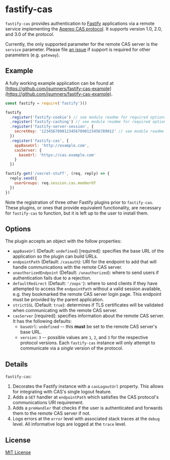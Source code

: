 # fastify-cas

`fastify-cas` provides authentication to [Fastify](https://fastify.io/)
applications via a remote service implementing the [Apereo CAS protocol](proto).
It supports version 1.0, 2.0, and 3.0 of the protocol.

Currently, the only supported parameter for the remote CAS server is the
`service` parameter. Please file [an issue][issues] if support is required
for other parameters (e.g. `gateway`).

[proto]: https://github.com/apereo/cas/blob/4db907bae/docs/cas-server-documentation/protocol/CAS-Protocol-Specification.md
[issues]: https://github.com/jsumners/fastify-cas/issues

## Example

A fully working example application can be found at
[https://github.com/jsumners/fastify-cas-example](https://github.com/jsumners/fastify-cas-example).

```js
const fastify = require('fastify')()

fastify
  .register('fastify-cookie') // see module readme for required options
  .register('fastify-caching') // see module readme for required options
  .register('fastify-server-session', {
    secretKey: '12345678901234567890123456789012' // see module readme for required options
  })
  .register('fastify-cas', {
    appBaseUrl: 'http://example.com',
    casServer: {
      baseUrl: 'https://cas.example.com'
    }
  })

fastify.get('/secret-stuff', (req, reply) => {
  reply.send({
    userGroups: req.session.cas.memberOf
  })
})
```

Note the registration of three other Fastify plugins prior to `fastify-cas`.
These plugins, or ones that provide equivalent functionality, are necessary
for `fastify-cas` to function, but it is left up to the user to install them.

## Options

The plugin accepts an object with the follow properties:

+ `appBaseUrl` (Default: `undefined`) [required]: specifies the base URL of the
application so the plugin can build URLs.
+ `endpointPath` (Default: `/casauth`): URI for the endpoint to add that will
handle communications with the remote CAS server.
+ `unauthorizedEndpoint` (Default: `/unauthorized`): where to send users if
authentication fails due to a rejection.
+ `defaultRedirect` (Default: `'/oops'`): where to send clients if they have
attempted to access the `endpointPath` without a valid session available, e.g.
they bookmarked the remote CAS server login page. This endpoint must be
provided by the parent application.
+ `strictSSL` (Default: `true`): determines if TLS certificates will be
validated when communicating with the remote CAS server.
+ `casServer` [required]: specifies information about the remote CAS server.
It has the following defaults:
    * `baseUrl`: `undefined` -- this **must** be set to the remote CAS server's
    base URL.
    * `version`: `3` -- possible values are `1`, `2`, and `3` for the
    respective protocol versions. Each `fastify-cas` instance will only attempt
    to communicate via a *single* version of the protocol.

## Details

`fastify-cas`:

1. Decorates the Fastify instance with a `casLogoutUrl` property. This allows
for integrating with CAS's single logout feature.
2. Adds a `GET` handler at `endpointPath` which satisfies the CAS protocol's
communications URI requirement.
3. Adds a `preHandler` that checks if the user is authenticated and forwards
them to the remote CAS server if not.
4. Logs errors at the `error` level with associated stack traces at the `debug`
level. All informative logs are logged at the `trace` level.

## License

[MIT License](http://jsumners.mit-license.org/)
